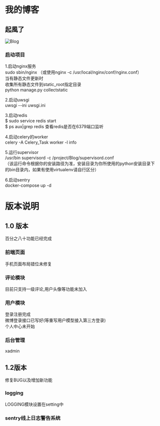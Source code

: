 # 我的博客
## 起風了
![Blog](http://aibeta.oss-cn-beijing.aliyuncs.com/markdown_img/blog%281%29.png)

### 启动项目
1.启动nginx服务  
    sudo sbin/nginx （或使用nginx -c /usr/local/nginx/conf/nginx.conf）  
    当有静态文件更新时  
    收集所有静态文件到static_root指定目录  
    python manage.py collectstatic  

2.启动uwsgi  
    uwsgi --ini uwsgi.ini

3.启动redis  
    $ sudo service redis start  
    $ ps aux|grep redis         查看redis是否在6379端口监听

4.启动celery的worker  
    celery -A Celery_Task worker -l info
    
5.运行supervisor  
/usr/bin supervisord -c /project/Blog/supervisord.conf  
（该运行命令根据你的安装路径为准，安装目录为你所使用的python安装目录下的bin目录内，如果有使用virtualenv请自行区分）  

6.启动sentry  
docker-compose up -d  

# 版本说明

## 1.0 版本  
百分之八十功能已经完成  
### 前端页面  
手机页面布局错位未修复  

### 评论模块  
目前只支持一级评论,用户头像等功能未加入  

### 用户模块  
登录注册完成  
微博登录接口已写好(等重写用户模型接入第三方登录)  
个人中心未开始  

### 后台管理  
xadmin  

## 1.2版本  
修复BUG以及增加新功能  

### logging  
LOGGING模块设置在setting中

### sentry线上日志警告系统  

